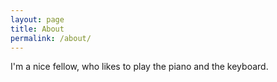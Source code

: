 ```yaml
---
layout: page
title: About
permalink: /about/
---
```


I'm a nice fellow, who likes to play the piano and the keyboard.

